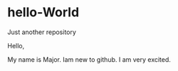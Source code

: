 # hello-World
Just another repository

Hello,

My name is Major. Iam new to github. I am very excited.
